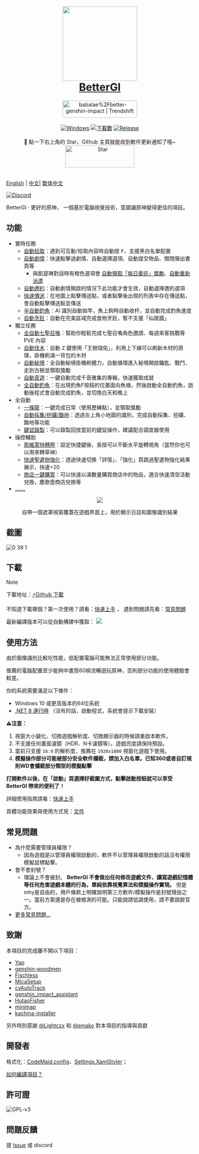 ﻿<div align="center">
  <h1 align="center">
    <a href="https://bettergi.com/"><img src="https://img.alicdn.com/imgextra/i2/2042484851/O1CN014wn1rf1lhoFYjL0gA_!!2042484851.png" width="200"></a>
    <br/>
    <a href="https://bettergi.com/">BetterGI</a>
  </h1>
  <a href="https://trendshift.io/repositories/5269" target="_blank"><img src="https://trendshift.io/api/badge/repositories/5269" alt="babalae%2Fbetter-genshin-impact | Trendshift" style="width: 200px; height: 46px;" width="250" height="46"/></a>
</div>

<br/>

<div align="center">
  <a href="https://dotnet.microsoft.com/zh-cn/download/dotnet/latest/runtime"><img alt="Windows" src="https://img.shields.io/badge/platform-Windows-blue?logo=windowsxp&style=flat-square&color=1E9BFA" /></a>
  <a href="https://github.com/babalae/better-genshin-impact/releases"><img alt="下載數" src="https://img.shields.io/github/downloads/babalae/better-genshin-impact/total?logo=github&style=flat-square&color=1E9BFA"></a>
  <a href="https://github.com/babalae/better-genshin-impact/releases"><img alt="Release" src="https://img.shields.io/github/v/release/babalae/better-genshin-impact?logo=visualstudio&style=flat-square&color=1E9BFA"></a>
</div>

<br/>


<div align="center">
🌟 點一下右上角的 Star，Github 主頁就能收到軟件更新通知了哦~
</div>

<div align="center">
    <img src="https://img.alicdn.com/imgextra/i1/2042484851/O1CN01OL1E1v1lhoM7Wdmup_!!2042484851.gif" alt="Star" width="186" height="60">
  </a>
</div>

<br/>  

[English](./readmedocs/readme_en.md) | [中文](./readme_cn.md)| [繁体中文](./readmedocs/readme_tcn.md)

[![Discord](https://img.shields.io/badge/Discord-Join%20Chat-%237289DA?style=for-the-badge&logo=discord&logoColor=white)](https://discord.gg/8xUfcw5nTS)



BetterGI · 更好的原神， 一個基於電腦視覺技術，意圖讓原神變得更佳的項目。

## 功能
* 實時任務
    * [自動拾取](https://bettergi.com/feats/timer/pick.html)：遇到可互動/拾取內容時自動按 <kbd>F</kbd>，支援黑白名單配置
    * [自動劇情](https://bettergi.com/feats/timer/skip.html)：快速點擊過劇情、自動選擇選項、自動提交物品、關閉彈出書頁等
        * 與凱瑟琳對話時有橙色選項會 [自動領取「每日委託」獎勵](https://bettergi.com/feats/timer/skip.html#%E8%87%AA%E5%8A%A8%E9%A2%86%E5%8F%96%E3%80%8E%E6%AF%8F%E6%97%A5%E5%A7%94%E6%89%98%E3%80%8F%E5%A5%96%E5%8A%B1)、[自動重新派遣](https://bettergi.com/feats/timer/skip.html#%E8%87%AA%E5%8A%A8%E9%87%8D%E6%96%B0%E6%B4%BE%E9%81%A3)
    * [自動邀約](https://bettergi.com/feats/timer/skip.html#%E8%87%AA%E5%8A%A8%E9%82%80%E7%B4%84)：自動劇情開啟的情況下此功能才會生效，自動選擇邀約選項
    * [快速傳送](https://bettergi.com/feats/timer/tp.html)：在地圖上點擊傳送點，或者點擊後出現的列表中存在傳送點，會自動點擊傳送點並傳送
    * [半自動釣魚](https://bettergi.com/feats/timer/fish.html)：AI 識別自動拋竿，魚上鉤時自動收杆，並自動完成釣魚進度
    * [自動烹飪](https://bettergi.com/feats/timer/cook.html)：自動在完美區域完成食物烹飪，暫不支援「仙跳牆」
* 獨立任務
    * [全自動七聖召喚](https://bettergi.com/feats/task/tcg.html)：幫助你輕鬆完成七聖召喚角色邀請、每週來客挑戰等 PVE 內容
    * [自動伐木](https://bettergi.com/feats/task/felling.html)：自動 <kbd>Z</kbd> 鍵使用「王樹瑞佑」，利用上下線可以刷新木材的原理，掛機刷滿一背包的木材
    * [自動秘境](https://bettergi.com/feats/task/domain.html)：全自動秘境掛機刷體力，自動循環進入秘境開啟鑰匙、戰鬥、走到古樹並領取獎勵
    * [自動音遊](https://bettergi.com/feats/task/music.html)：一鍵自動完成千音雅集的專輯，快速獲取成就
    * [全自動釣魚](https://bettergi.com/feats/task/fish.html)：在出現釣魚F按鈕的位置面向魚塘，然後啟動全自動釣魚，啟動後程式會自動完成釣魚，並切換白天和晚上
* 全自動
    * [一條龍](https://github.com/babalae/better-genshin-impact/issues/846)：一鍵完成日常（使用歷練點），並領取獎勵
    * [自動採集/挖礦/鋤地](https://bettergi.com/feats/autos/pathing.html)：透過左上角小地圖的識別，完成自動採集、挖礦、鋤地等功能
    * [鍵鼠錄製](https://bettergi.com/feats/autos/kmscript.html)：可以錄製回放當前的鍵鼠操作，建議配合調度器使用
* 操控輔助
    * [那維萊特轉圈](https://bettergi.com/feats/macro/other.html#%E9%82%A3%E7%BB%B4%E8%8E%B1%E7%89%B9-%E8%BD%AC%E5%9C%88%E5%9C%88)：設定快捷鍵後，長按可以不斷水平旋轉視角（當然你也可以用來轉草神）
    * [快速聖遺物強化](https://bettergi.com/feats/macro/other.html#%E5%9C%A3%E9%81%97%E7%89%A9%E4%B8%80%E9%94%AE%E5%BC%BA%E5%8C%96)：透過快速切換「詳情」、「強化」頁跳過聖遺物強化結果展示，快速+20
    * [商店一鍵購買](https://bettergi.com/feats/macro/other.html#%E4%B8%80%E9%94%AE%E8%B3%BC%E8%B2%B7)：可以快速以滿數量購買商店中的物品，適合快速清空活動兌換，塵歌壺商店兌換等
* [**……**](https://bettergi.com/doc.html)

<div align="center">
  <img src="https://github.com/babalae/better-genshin-impact/assets/15783049/57ab7c3c-709a-4cf3-8f64-1c78764c364c"/>
  <p>自帶一個遮罩視窗覆蓋在遊戲界面上，用於顯示日誌和圖像識別結果</p>
</div>

## 截圖

![0 39 1](https://github.com/user-attachments/assets/8fb0bfd9-e0db-4289-800f-1bc2efb221aa)


## 下載

> [!NOTE]
> 下載地址：[⚡Github 下載](https://github.com/babalae/better-genshin-impact/releases)
>
> 不知道下載哪個？第一次使用？請看：[快速上手](https://bettergi.com/quickstart.html) ， 遇到問題請先看：[常見問題](https://bettergi.com/faq.html)

最新編譯版本可以從自動構建中獲取： [![](https://github.com/babalae/better-genshin-impact/actions/workflows/publish.yml/badge.svg)](https://github.com/babalae/better-genshin-impact/actions/workflows/publish.yml)

## 使用方法
由於圖像識別比較吃性能，低配置電腦可能無法正常使用部分功能。

推薦的電腦配置至少能夠中畫質60幀流暢遊玩原神，否則部分功能的使用體驗會較差。

你的系統需要滿足以下條件：
* Windows 10 或更高版本的64位系統
* [.NET 8 運行時](https://dotnet.microsoft.com/zh-cn/download/dotnet/latest/runtime) （沒有的話，啟動程式，系統會提示下載安裝）

**⚠️注意：**
1. 視窗大小變化、切換遊戲解析度、切換顯示器的時候請重啟本軟件。
2. 不支援任何畫面濾鏡（HDR、N卡濾鏡等）。遊戲亮度請保持預設。
3. 當前只支援 `16:9` 的解析度，推薦在 `1920x1080` 視窗化遊戲下使用。
4. **模擬操作部分可能被部分安全軟件攔截，請加入白名單。已知360或者自訂規則WD會攔截部分類型的模擬點擊**

**打開軟件以後，在「啟動」頁選擇好截圖方式，點擊啟動按鈕就可以享受 BetterGI 帶來的便利了！**

詳細使用指南請看：[快速上手](https://bettergi.com/quickstart.html)

具體功能效果與使用方式見：[文件](https://bettergi.com/doc.html)

## 常見問題
* 為什麼需要管理員權限？
    * 因為遊戲是以管理員權限啟動的，軟件不以管理員權限啟動的話沒有權限模擬鼠標點擊。
* 會不會封號？
    * 理論上不會被封。 **BetterGI 不會做出任何修改遊戲文件、讀寫遊戲記憶體等任何危害遊戲本體的行為，單純依靠視覺算法和模擬操作實現。** 但是mhy是自由的，用戶條款上明確說明第三方軟件/模擬操作是封號理由之一。當前方案還是存在被檢測的可能。只能說請低調使用，請不要跳臉官方。
* [更多常見問題...](https://bettergi.com/faq.html)

## 致謝

本項目的完成離不開以下項目：
* [Yap](https://github.com/Alex-Beng/Yap)
* [genshin-woodmen](https://github.com/genshin-matrix/genshin-woodmen)
* [Fischless](https://github.com/genshin-matrix/Fischless)
* [MicaSetup](https://github.com/lemutec/MicaSetup)
* [cvAutoTrack](https://github.com/GengGode/cvAutoTrack)
* [genshin_impact_assistant](https://github.com/infstellar/genshin_impact_assistant)
* [HutaoFisher](https://github.com/myHuTao-qwq/HutaoFisher)
* [minimap](https://github.com/tignioj/minimap)
* [kachina-installer](https://github.com/YuehaiTeam/kachina-installer)

另外特別感謝 [@Lightczx](https://github.com/Lightczx) 和 [@emako](https://github.com/emako) 對本項目的指導與貢獻

## 開發者

格式化：[CodeMaid.config](CodeMaid.config)、[Settings.XamlStyler](Settings.XamlStyler)；<br>

[如何編譯項目？](BetterGenshinImpact/README.md)

## 許可證

![GPL-v3](https://www.gnu.org/graphics/gplv3-127x51.png)

## 問題反饋

提 [Issue](https://github.com/babalae/better-genshin-impact/issues) 或 discord  

